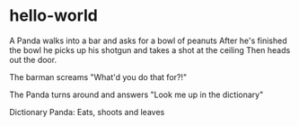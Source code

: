 # hello-world

A Panda walks into a bar and asks for a bowl of peanuts
After he's finished the bowl he picks up his shotgun and takes a shot at the ceiling
Then heads out the door.

The barman screams "What'd you do that for?!"

The Panda turns around and answers "Look me up in the dictionary"

Dictionary
Panda: Eats, shoots and leaves
